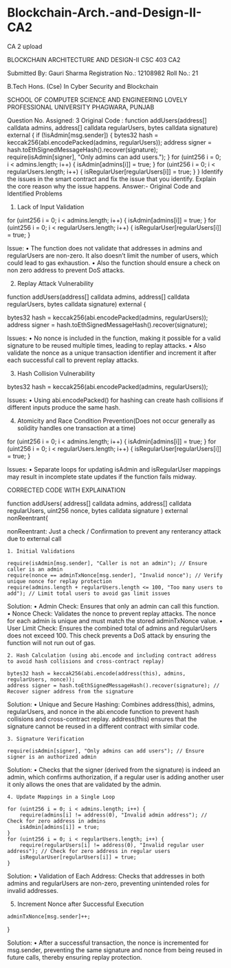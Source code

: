 # Blockchain-Arch.-and-Design-II-CA2
CA 2 upload
 

BLOCKCHAIN ARCHITECTURE AND DESIGN-II
CSC 403
CA2

Submitted By:
Gauri Sharma
Registration No.:
  12108982
Roll No.:
21

B.Tech Hons. (Cse) In Cyber Security and Blockchain

SCHOOL OF COMPUTER SCIENCE AND ENGINEERING
LOVELY PROFESSIONAL UNIVERSITY
PHAGWARA, PUNJAB




Question No. Assigned: 3
Original Code :
function addUsers(address[] calldata admins, address[] calldata regularUsers, bytes calldata signature) external {
    if (!isAdmin[msg.sender]) {
        bytes32 hash = keccak256(abi.encodePacked(admins, regularUsers));
        address signer = hash.toEthSignedMessageHash().recover(signature);
        require(isAdmin[signer], "Only admins can add users.");
    }
    for (uint256 i = 0; i < admins.length; i++) {
        isAdmin[admins[i]] = true;
    }
    for (uint256 i = 0; i < regularUsers.length; i++) {
        isRegularUser[regularUsers[i]] = true;
    }
}
Identify the issues in the smart contract and fix the issue that you identify. Explain the core reason why the issue happens.
Answer:- 
Original Code and Identified Problems 
1.	Lack of Input Validation

for (uint256 i = 0; i < admins.length; i++) {
    isAdmin[admins[i]] = true;
}
for (uint256 i = 0; i < regularUsers.length; i++) {
           isRegularUser[regularUsers[i]] = true;
}

Issue:
•	The function does not validate that addresses in admins and regularUsers are non-zero. It also doesn’t limit the number of users, which could lead to gas exhaustion.
•	 Also the function should ensure a check on non zero address to prevent DoS attacks.

2.	 Replay Attack Vulnerability  
  
function addUsers(address[] calldata admins, address[] calldata regularUsers, bytes calldata signature) external {

bytes32 hash = keccak256(abi.encodePacked(admins, regularUsers));
address signer = hash.toEthSignedMessageHash().recover(signature);

Issues:
•	No nonce is included in the function, making it possible for a valid signature to be reused multiple times, leading to replay attacks.
•	Also validate the nonce as a unique transaction identifier and increment it after each successful call to prevent replay attacks.

3.	Hash Collision Vulnerability 

bytes32 hash = keccak256(abi.encodePacked(admins, regularUsers));

Issues:
•	Using abi.encodePacked() for hashing can create hash collisions if different inputs produce the same hash.

4.	Atomicity and Race Condition Prevention(Does not occur generally as solidity handles one transaction at a time)

for (uint256 i = 0; i < admins.length; i++) {
    isAdmin[admins[i]] = true;
}
for (uint256 i = 0; i < regularUsers.length; i++) {
    isRegularUser[regularUsers[i]] = true;
}

Issues:
•	Separate loops for updating isAdmin and isRegularUser mappings may result in incomplete state updates if the function fails midway.



CORRECTED CODE WITH EXPLAINATION

function addUsers(
    address[] calldata admins, 
    address[] calldata regularUsers, 
    uint256 nonce, 
    bytes calldata signature
) external nonReentrant{

nonReentrant: Just a check / Confirmation to prevent any renterancy attack due to external call

    1. Initial Validations

    require(isAdmin[msg.sender], "Caller is not an admin"); // Ensure caller is an admin
    require(nonce == adminTxNonce[msg.sender], "Invalid nonce"); // Verify unique nonce for replay protection
    require(admins.length + regularUsers.length <= 100, "Too many users to add"); // Limit total users to avoid gas limit issues

Solution:
•	Admin Check: Ensures that only an admin can call this function.
•	Nonce Check: Validates the nonce to prevent replay attacks. The nonce for each admin is unique and must match the stored adminTxNonce value.
•	User Limit Check: Ensures the combined total of admins and regularUsers does not exceed 100.  This check prevents a DoS attack by ensuring the function will not run out of gas.

    2. Hash Calculation (using abi.encode and including contract address to avoid hash collisions and cross-contract replay)

    bytes32 hash = keccak256(abi.encode(address(this), admins, regularUsers, nonce));
    address signer = hash.toEthSignedMessageHash().recover(signature); // Recover signer address from the signature

Solution:
•	Unique and Secure Hashing: Combines address(this), admins, regularUsers, and nonce in the abi.encode function to prevent hash collisions and cross-contract replay. address(this) ensures that the signature cannot be reused in a different contract with similar code.

    3. Signature Verification
    
    require(isAdmin[signer], "Only admins can add users"); // Ensure signer is an authorized admin
    
Solution:
•	Checks that the signer (derived from the signature) is indeed an admin, which confirms authorization, if a regular user is adding another user it only allows the ones that are validated by the admin.
 
    4. Update Mappings in a Single Loop
    
    for (uint256 i = 0; i < admins.length; i++) {
        require(admins[i] != address(0), "Invalid admin address"); // Check for zero address in admins
        isAdmin[admins[i]] = true;
    }
    for (uint256 i = 0; i < regularUsers.length; i++) {
        require(regularUsers[i] != address(0), "Invalid regular user address"); // Check for zero address in regular users
        isRegularUser[regularUsers[i]] = true;
    }
    
Solution:
•	Validation of Each Address: Checks that addresses in both admins and regularUsers are non-zero, preventing unintended roles for invalid addresses.

   5. Increment Nonce after Successful Execution
      
    adminTxNonce[msg.sender]++;
}

Solution:
•	After a successful transaction, the nonce is incremented for msg.sender, preventing the same signature and nonce from being reused in future calls, thereby ensuring replay protection.
